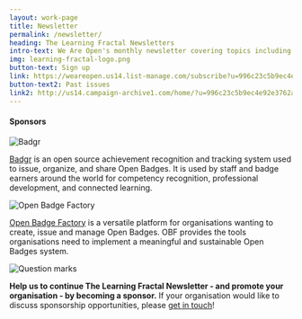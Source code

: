 ```yaml
---
layout: work-page
title: Newsletter
permalink: /newsletter/
heading: The Learning Fractal Newsletters
intro-text: We Are Open's monthly newsletter covering topics including Open Badges and micro-credentials, creativity in learning, new frontiers in educational technology, learning pathways, and more!
img: learning-fractal-logo.png
button-text: Sign up
link: https://weareopen.us14.list-manage.com/subscribe?u=996c23c5b9ec4e92e3762a2cc&id=2f78fad2e0
button-text2: Past issues
link2: http://us14.campaign-archive1.com/home/?u=996c23c5b9ec4e92e3762a2cc&id=2f78fad2e0
---
```

<div>
<h4>Sponsors</h4>
</div>
<div class="row">
    <div class="col s12 m7 l4">
      <div class="card">
        <div class="card-logo row center-align">
          <img src="{{ "/" | relative_url }}assets/images/badgr.png" class="responsive-img" alt="Badgr">
          <!--<span class="card-title">Badgr</span>-->
        </div>
        <div class="card-content">
          <p><a href="http://info.badgr.io/">Badgr</a> is an open source achievement recognition and tracking system used to issue, organize, and share Open Badges. It is used by staff and badge earners around the world for competency recognition, professional development, and connected learning.</p>
        </div>
      </div>
     </div>
     <div class="col s12 m7 l4">
	<div class="card">
        <div class="card-logo row center-align">
          <img src="{{ "/" | relative_url }}assets/images/obf.png" class="responsive-img" alt="Open Badge Factory">
          <!--<span class="card-title">Open Badge Factory</span>-->
        </div>
        <div class="card-content">
		<p><a href="https://openbadgefactory.com/">Open Badge Factory</a> is a versatile platform for organisations wanting to create, issue and manage Open Badges. OBF provides the tools organisations need to implement a meaningful and sustainable Open Badges system.</p>
        </div>
      </div>	    
    </div>
    <div class="col s12 m7 l4">
	<div class="card">
        <div class="card-logo row center-align">
          <img src="{{ "/" | relative_url }}assets/images/question.png" class="responsive-img" alt="Question marks">
          <!--<span class="card-title">Sponsorship</span>-->
        </div>
        <div class="card-content">
		<p><strong>Help us to continue The Learning Fractal Newsletter - and promote your organisation - by becoming a sponsor.</strong> If your organisation would like to discuss sponsorship opportunities, please <a href="https://opencollective.com/weareopen">get in touch</a>!</p>
        </div>
      </div>	    
    </div>     
	
</div>


                          
